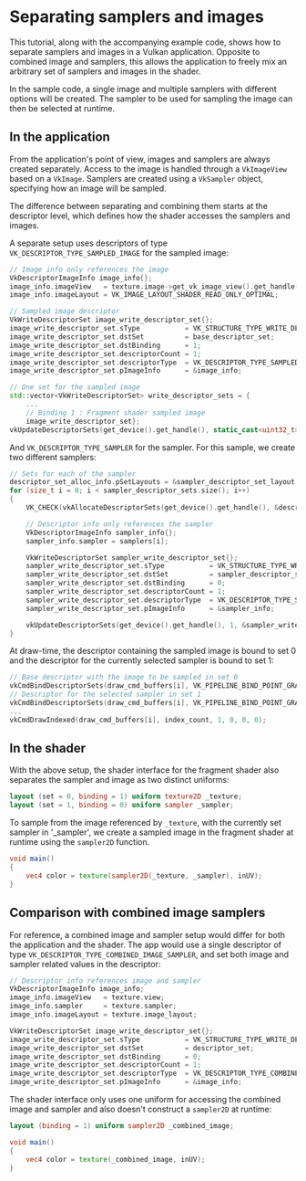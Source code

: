 <!--
- Copyright (c) 2021, Sascha Willems
-
- SPDX-License-Identifier: Apache-2.0
-
- Licensed under the Apache License, Version 2.0 the "License";
- you may not use this file except in compliance with the License.
- You may obtain a copy of the License at
-
-     http://www.apache.org/licenses/LICENSE-2.0
-
- Unless required by applicable law or agreed to in writing, software
- distributed under the License is distributed on an "AS IS" BASIS,
- WITHOUT WARRANTIES OR CONDITIONS OF ANY KIND, either express or implied.
- See the License for the specific language governing permissions and
- limitations under the License.
-
-->

# Separating samplers and images

This tutorial, along with the accompanying example code, shows how to separate samplers and images in a Vulkan application. Opposite to combined image and samplers, this allows the application to freely mix an arbitrary set of samplers and images in the shader.

In the sample code, a single image and multiple samplers with different options will be created. The sampler to be used for sampling the image can then be selected at runtime.

## In the application

From the application's point of view, images and samplers are always created separately. Access to the image is handled through a `VkImageView` based on a `VkImage`. Samplers are created using a `VkSampler` object, specifying how an image will be sampled.

The difference between separating and combining them starts at the descriptor level, which defines how the shader accesses the samplers and images.

A separate setup uses descriptors of type `VK_DESCRIPTOR_TYPE_SAMPLED_IMAGE` for the sampled image:

```cpp
// Image info only references the image
VkDescriptorImageInfo image_info{};
image_info.imageView   = texture.image->get_vk_image_view().get_handle();
image_info.imageLayout = VK_IMAGE_LAYOUT_SHADER_READ_ONLY_OPTIMAL;

// Sampled image descriptor
VkWriteDescriptorSet image_write_descriptor_set{};
image_write_descriptor_set.sType           = VK_STRUCTURE_TYPE_WRITE_DESCRIPTOR_SET;
image_write_descriptor_set.dstSet          = base_descriptor_set;
image_write_descriptor_set.dstBinding      = 1;
image_write_descriptor_set.descriptorCount = 1;
image_write_descriptor_set.descriptorType  = VK_DESCRIPTOR_TYPE_SAMPLED_IMAGE;
image_write_descriptor_set.pImageInfo      = &image_info;

// One set for the sampled image
std::vector<VkWriteDescriptorSet> write_descriptor_sets = {
	...
	// Binding 1 : Fragment shader sampled image
	image_write_descriptor_set};
vkUpdateDescriptorSets(get_device().get_handle(), static_cast<uint32_t>(write_descriptor_sets.size()), write_descriptor_sets.data(), 0, nullptr);
```

And `VK_DESCRIPTOR_TYPE_SAMPLER` for the sampler. For this sample, we create two different samplers:

```cpp
// Sets for each of the sampler
descriptor_set_alloc_info.pSetLayouts = &sampler_descriptor_set_layout;
for (size_t i = 0; i < sampler_descriptor_sets.size(); i++)
{
	VK_CHECK(vkAllocateDescriptorSets(get_device().get_handle(), &descriptor_set_alloc_info, &sampler_descriptor_sets[i]));

	// Descriptor info only references the sampler
	VkDescriptorImageInfo sampler_info{};
	sampler_info.sampler = samplers[i];

	VkWriteDescriptorSet sampler_write_descriptor_set{};
	sampler_write_descriptor_set.sType           = VK_STRUCTURE_TYPE_WRITE_DESCRIPTOR_SET;
	sampler_write_descriptor_set.dstSet          = sampler_descriptor_sets[i];
	sampler_write_descriptor_set.dstBinding      = 0;
	sampler_write_descriptor_set.descriptorCount = 1;
	sampler_write_descriptor_set.descriptorType  = VK_DESCRIPTOR_TYPE_SAMPLER;
	sampler_write_descriptor_set.pImageInfo      = &sampler_info;

	vkUpdateDescriptorSets(get_device().get_handle(), 1, &sampler_write_descriptor_set, 0, nullptr);
}
```

At draw-time, the descriptor containing the sampled image is bound to set 0 and the descriptor for the currently selected sampler is bound to set 1:

```cpp
// Base descriptor with the image to be sampled in set 0
vkCmdBindDescriptorSets(draw_cmd_buffers[i], VK_PIPELINE_BIND_POINT_GRAPHICS, pipeline_layout, 0, 1, &base_descriptor_set, 0, nullptr);
// Descriptor for the selected sampler in set 1
vkCmdBindDescriptorSets(draw_cmd_buffers[i], VK_PIPELINE_BIND_POINT_GRAPHICS, pipeline_layout, 1, 1, &sampler_descriptor_sets[selected_sampler], 0, nullptr);
...
vkCmdDrawIndexed(draw_cmd_buffers[i], index_count, 1, 0, 0, 0);
``` 

## In the shader

With the above setup, the shader interface for the fragment shader also separates the sampler and image as two distinct uniforms:

```glsl
layout (set = 0, binding = 1) uniform texture2D _texture;
layout (set = 1, binding = 0) uniform sampler _sampler;
```

To sample from the image referenced by `_texture`, with the currently set sampler in '_sampler', we create a sampled image in the fragment shader at runtime using the `sampler2D` function.

```glsl
void main() 
{
    vec4 color = texture(sampler2D(_texture, _sampler), inUV);
}
```

## Comparison with combined image samplers

For reference, a combined image and sampler setup would differ for both the application and the shader. The app would use a single descriptor of type `VK_DESCRIPTOR_TYPE_COMBINED_IMAGE_SAMPLER`, and set both image and sampler related values in the descriptor:

```cpp
// Descriptor info references image and sampler
VkDescriptorImageInfo image_info;
image_info.imageView   = texture.view;
image_info.sampler     = texture.sampler;
image_info.imageLayout = texture.image_layout;

VkWriteDescriptorSet image_write_descriptor_set{};
image_write_descriptor_set.sType           = VK_STRUCTURE_TYPE_WRITE_DESCRIPTOR_SET;
image_write_descriptor_set.dstSet          = descriptor_set;
image_write_descriptor_set.dstBinding      = 0;
image_write_descriptor_set.descriptorCount = 1;
image_write_descriptor_set.descriptorType  = VK_DESCRIPTOR_TYPE_COMBINED_IMAGE_SAMPLER;
image_write_descriptor_set.pImageInfo      = &image_info;        
```

The shader interface only uses one uniform for accessing the combined image and sampler and also doesn't construct a `sampler2D` at runtime:

```glsl
layout (binding = 1) uniform sampler2D _combined_image;

void main() 
{
    vec4 color = texture(_combined_image, inUV);
}
```